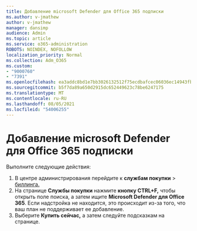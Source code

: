 ```yaml
---
title: Добавление microsoft Defender для Office 365 подписки
ms.author: v-jmathew
author: v-jmathew
manager: dansimp
audience: Admin
ms.topic: article
ms.service: o365-administration
ROBOTS: NOINDEX, NOFOLLOW
localization_priority: Normal
ms.collection: Adm_O365
ms.custom:
- "9000760"
- "7391"
ms.openlocfilehash: ea3addc8bd1e7bb3026132512f75ecdbafcec06036ec14943fb3aed554e25757
ms.sourcegitcommit: b5f7da89a650d2915dc652449623c78be6247175
ms.translationtype: MT
ms.contentlocale: ru-RU
ms.lasthandoff: 08/05/2021
ms.locfileid: "54006255"
---
```

# <a name="add-microsoft-defender-for-office-365-to-your-subscription"></a>Добавление microsoft Defender для Office 365 подписки

Выполните следующие действия:

1. В центре администрирования перейдите к **службам покупки**  >  [биллинга.](https://go.microsoft.com/fwlink/p/?linkid=868433)
2. На странице **Службы покупки** нажмите **кнопку CTRL+F,** чтобы открыть поле поиска, а затем ищите **Microsoft Defender для Office 365**. Если надстройка не находится, это происходит из-за того, что ваш план не поддерживает ее добавление.
3. Выберите **Купить сейчас,** а затем следуйте подсказкам на странице.
